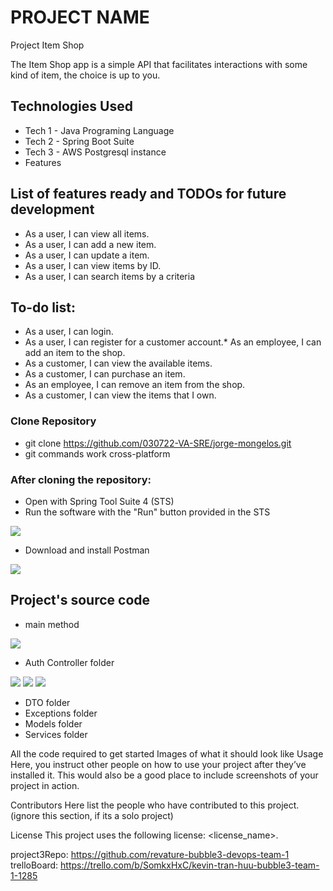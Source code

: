 # PROJECT NAME
Project Item Shop

The Item Shop app is a simple API that facilitates
interactions with some kind of item, the choice is up to you.

## Technologies Used
* Tech 1 - Java Programing Language
* Tech 2 - Spring Boot Suite
* Tech 3 - AWS Postgresql instance
* Features

## List of features ready and TODOs for future development

* As a user, I can view all items.
* As a user, I can add a new item.
* As a user, I can update a item.
* As a user, I can view items by ID.
* As a user, I can search items by a criteria

## To-do list:
* As a user, I can login.
* As a user, I can register for a customer account.* As an employee, I can add an item to the shop.
* As a customer, I can view the available items.
* As a customer, I can purchase an item.
* As an employee, I can remove an item from the shop.
* As a customer, I can view the items that I own.

### Clone Repository

* git clone https://github.com/030722-VA-SRE/jorge-mongelos.git
* git commands work cross-platform
### After cloning the repository:
* Open with Spring Tool Suite 4 (STS)
* Run the software with the "Run" button provided in the STS

<img src="https://github.com/030722-VA-SRE/jorge-mongelos/blob/main/images/STS.jpg">

* Download and install Postman

<img src="https://github.com/030722-VA-SRE/jorge-mongelos/blob/main/images/Postman.jpg">

## Project's source code

* main method

<img src="https://github.com/030722-VA-SRE/jorge-mongelos/blob/main/images/mainMethod.jpg">

* Auth Controller folder

<img src="https://github.com/030722-VA-SRE/jorge-mongelos/blob/main/images/AuthController.java.jpg">
<img src="https://github.com/030722-VA-SRE/jorge-mongelos/blob/main/images/ItemsControler.jpg">
<img src="https://github.com/030722-VA-SRE/jorge-mongelos/blob/main/images/UsersController.jpg">

* DTO folder
* Exceptions folder
* Models folder
* Services folder




All the code required to get started
Images of what it should look like
Usage
Here, you instruct other people on how to use your project after they’ve installed it. This would also be a good place to include screenshots of your project in action.

Contributors
Here list the people who have contributed to this project. (ignore this section, if its a solo project)

License
This project uses the following license: <license_name>.

project3Repo: https://github.com/revature-bubble3-devops-team-1
trelloBoard: https://trello.com/b/SomkxHxC/kevin-tran-huu-bubble3-team-1-1285